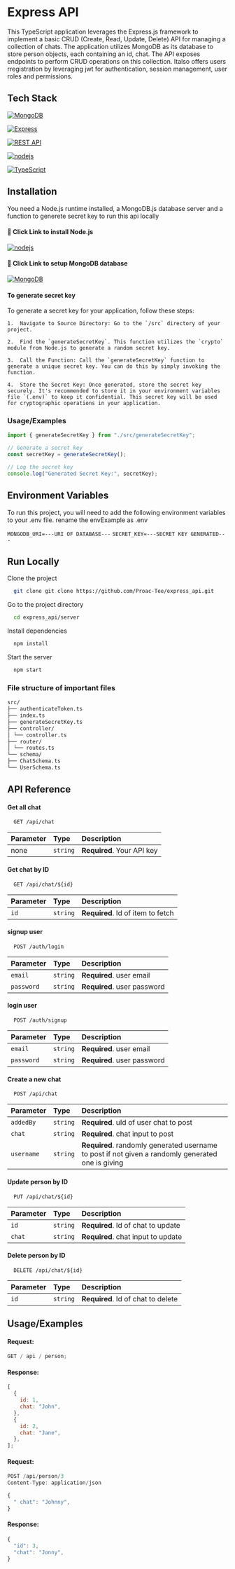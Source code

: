 # Express API

This TypeScript application leverages the Express.js framework to implement a basic CRUD (Create, Read, Update, Delete) API for managing a collection of chats. The application utilizes MongoDB as its database to store person objects, each containing an id, chat. The API exposes endpoints to perform CRUD operations on this collection. Italso offers users rregistration by leveraging jwt for authentication, session management, user roles and permissions.

## Tech Stack

[![MongoDB](https://img.shields.io/badge/MongoDB-47A248?style=for-the-badge&logo=mongodb&logoColor=white)](https://www.mongodb.com/)

[![Express](https://img.shields.io/badge/Express-000000?style=for-the-badge&logo=express&logoColor=white)](https://expressjs.com/)

[![REST API](https://img.shields.io/badge/REST_API-000000?style=for-the-badge)](https://en.wikipedia.org/wiki/Representational_state_transfer)

[![nodejs](https://img.shields.io/badge/Node.js-339933?style=for-the-badge&logo=node.js&logoColor=white)](https://nodejs.org/en/download)

[![TypeScript](https://img.shields.io/badge/TypeScript-007ACC?style=for-the-badge&logo=typescript&logoColor=white)](https://www.typescriptlang.org/)

## Installation

You need a Node.js runtime installed, a MongoDB.js database server and a function to generete secret key to run this api locally

#### 🔗 Click Link to install Node.js

[![nodejs](https://img.shields.io/badge/Node.js-339933?style=for-the-badge&logo=node.js&logoColor=white)](https://nodejs.org/en/download)

#### 🔗 Click Link to setup MongoDB database

[![MongoDB](https://img.shields.io/badge/MongoDB-47A248?style=for-the-badge&logo=mongodb&logoColor=white)](https://www.mongodb.com/)

#### To generate secret key

To generate a secret key for your application, follow these steps:

    1.  Navigate to Source Directory: Go to the `/src` directory of your project.

    2.  Find the `generateSecretKey`. This function utilizes the `crypto` module from Node.js to generate a random secret key.

    3.  Call the Function: Call the `generateSecretKey` function to generate a unique secret key. You can do this by simply invoking the function.

    4.  Store the Secret Key: Once generated, store the secret key securely. It's recommended to store it in your environment variables file `(.env)` to keep it confidential. This secret key will be used for cryptographic operations in your application.

### Usage/Examples

```javascript
import { generateSecretKey } from "./src/generateSecretKey";

// Generate a secret key
const secretKey = generateSecretKey();

// Log the secret key
console.log("Generated Secret Key:", secretKey);
```

## Environment Variables

To run this project, you will need to add the following environment variables to your .env file. rename the envExample as .env

`MONGODB_URI=---URI OF DATABASE---`
`SECRET_KEY=---SECRET KEY GENERATED---`

## Run Locally

Clone the project

```bash
  git clone git clone https://github.com/Proac-Tee/express_api.git
```

Go to the project directory

```bash
  cd express_api/server
```

Install dependencies

```bash
  npm install
```

Start the server

```bash
  npm start
```

### File structure of important files

```sh
src/
├── authenticateToken.ts
├── index.ts
├── generateSecretKey.ts
├── controller/
│ └── controller.ts
├── router/
│ └── routes.ts
└── schema/
├── ChatSchema.ts
└── UserSchema.ts
```

## API Reference

#### Get all chat

```http
  GET /api/chat
```

| Parameter | Type     | Description                |
| :-------- | :------- | :------------------------- |
| none      | `string` | **Required**. Your API key |

#### Get chat by ID

```http
  GET /api/chat/${id}
```

| Parameter | Type     | Description                       |
| :-------- | :------- | :-------------------------------- |
| `id`      | `string` | **Required**. Id of item to fetch |

#### signup user

```http
  POST /auth/login
```

| Parameter  | Type     | Description                 |
| :--------- | :------- | :-------------------------- |
| `email`    | `string` | **Required**. user email    |
| `password` | `string` | **Required**. user password |

#### login user

```http
  POST /auth/signup
```

| Parameter  | Type     | Description                 |
| :--------- | :------- | :-------------------------- |
| `email`    | `string` | **Required**. user email    |
| `password` | `string` | **Required**. user password |

#### Create a new chat

```http
  POST /api/chat
```

| Parameter  | Type     | Description                                                                                       |
| :--------- | :------- | :------------------------------------------------------------------------------------------------ |
| `addedBy`  | `string` | **Required**. uId of user chat to post                                                            |
| `chat`     | `string` | **Required**. chat input to post                                                                  |
| `username` | `string` | **Required**. randomly generated username to post if not given a randomly generated one is giving |

#### Update person by ID

```http
  PUT /api/chat/${id}
```

| Parameter | Type     | Description                        |
| :-------- | :------- | :--------------------------------- |
| `id`      | `string` | **Required**. Id of chat to update |
| `chat`    | `string` | **Required**. chat input to update |

#### Delete person by ID

```http
  DELETE /api/chat/${id}
```

| Parameter | Type     | Description                        |
| :-------- | :------- | :--------------------------------- |
| `id`      | `string` | **Required**. Id of chat to delete |

## Usage/Examples

#### Request:

```javascript
GET / api / person;
```

#### Response:

```javascript
[
  {
    id: 1,
    chat: "John",
  },
  {
    id: 2,
    chat: "Jane",
  },
];
```

#### Request:

```javascript
POST /api/person/3
Content-Type: application/json

{
  " chat": "Johnny",
}

```

#### Response:

```javascript
{
  "id": 3,
  "chat": "Jonny",
}

```
